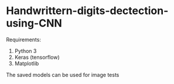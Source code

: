 # Handwrittern-digits-dectection-using-CNN

Requirements:
1. Python 3
2. Keras (tensorflow)
3. Matplotlib

The saved models can be used for image tests

